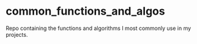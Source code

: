 # common_functions_and_algos
Repo containing the functions and algorithms I most commonly use in my projects.
